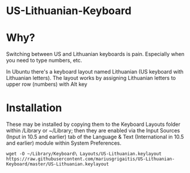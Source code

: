 # US-Lithuanian-Keyboard

Why?
====

Switching between US and Lithuanian keyboards is pain. Especially when you need to type numbers, etc.

In Ubuntu there's a keyboard layout named Lithuanian (US keyboard with Lithuanian letters).
The layout works by assigning Lithuanian letters to upper row (numbers) with Alt key

Installation
============

These may be installed by copying them to the Keyboard Layouts folder within /Library or ~/Library;
then they are enabled via the Input Sources (Input in 10.5 and earlier) tab of the
Language & Text (International in 10.5 and earlier) module within System Preferences.

    wget -O ~/Library/Keyboard\ Layouts/US-Lithuanian.keylayout https://raw.githubusercontent.com/mariusgrigaitis/US-Lithuanian-Keyboard/master/US-Lithuanian.keylayout

